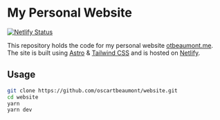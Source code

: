 # My Personal Website

[![Netlify Status](https://api.netlify.com/api/v1/badges/a3c6a3ce-fa33-4b02-8443-05ab8dd5278b/deploy-status)](https://app.netlify.com/sites/otbeaumontme/deploys)

This repository holds the code for my personal website [otbeaumont.me](https://otbeaumont.me). The site is built using [Astro](https://astro.build) & [Tailwind CSS](https://tailwindcss.com) and is hosted on [Netlify](https://www.netlify.com).

## Usage

```bash
git clone https://github.com/oscartbeaumont/website.git
cd website
yarn
yarn dev
```
